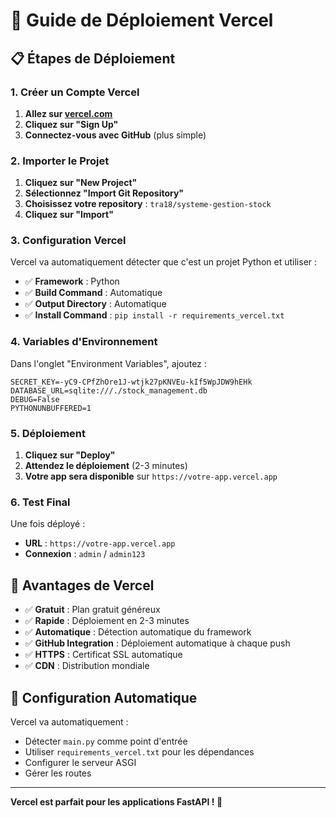 # 🚀 Guide de Déploiement Vercel

## 📋 **Étapes de Déploiement**

### **1. Créer un Compte Vercel**

1. **Allez sur [vercel.com](https://vercel.com)**
2. **Cliquez sur "Sign Up"**
3. **Connectez-vous avec GitHub** (plus simple)

### **2. Importer le Projet**

1. **Cliquez sur "New Project"**
2. **Sélectionnez "Import Git Repository"**
3. **Choisissez votre repository** : `tra18/systeme-gestion-stock`
4. **Cliquez sur "Import"**

### **3. Configuration Vercel**

Vercel va automatiquement détecter que c'est un projet Python et utiliser :
- ✅ **Framework** : Python
- ✅ **Build Command** : Automatique
- ✅ **Output Directory** : Automatique
- ✅ **Install Command** : `pip install -r requirements_vercel.txt`

### **4. Variables d'Environnement**

Dans l'onglet "Environment Variables", ajoutez :

```
SECRET_KEY=-yC9-CPfZhOre1J-wtjk27pKNVEu-kIf5WpJDW9hEHk
DATABASE_URL=sqlite:///./stock_management.db
DEBUG=False
PYTHONUNBUFFERED=1
```

### **5. Déploiement**

1. **Cliquez sur "Deploy"**
2. **Attendez le déploiement** (2-3 minutes)
3. **Votre app sera disponible** sur `https://votre-app.vercel.app`

### **6. Test Final**

Une fois déployé :
- **URL** : `https://votre-app.vercel.app`
- **Connexion** : `admin` / `admin123`

## 🎯 **Avantages de Vercel**

- ✅ **Gratuit** : Plan gratuit généreux
- ✅ **Rapide** : Déploiement en 2-3 minutes
- ✅ **Automatique** : Détection automatique du framework
- ✅ **GitHub Integration** : Déploiement automatique à chaque push
- ✅ **HTTPS** : Certificat SSL automatique
- ✅ **CDN** : Distribution mondiale

## 🔧 **Configuration Automatique**

Vercel va automatiquement :
- Détecter `main.py` comme point d'entrée
- Utiliser `requirements_vercel.txt` pour les dépendances
- Configurer le serveur ASGI
- Gérer les routes

---

**Vercel est parfait pour les applications FastAPI ! 🚀**
